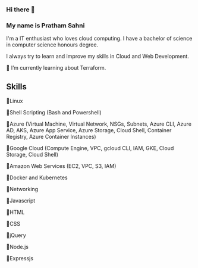 ### Hi there 👋
### My name is Pratham Sahni

I'm a IT enthusiast who loves cloud computing. I have a bachelor of science in computer science honours degree. 

I always try to learn and improve my skills in Cloud and Web Development.

🌱 I’m currently learning about Terraform.

## Skills 
🔹Linux 

🔹Shell Scripting (Bash and Powershell)

🔹Azure (Virtual Machine, Virtual Network, NSGs, Subnets, Azure CLI, Azure AD, AKS, Azure App Service, Azure Storage, Cloud Shell, Container Registry, Azure Container Instances)

🔹Google Cloud (Compute Engine, VPC, gcloud CLI, IAM, GKE, Cloud Storage, Cloud Shell)

🔹Amazon Web Services (EC2, VPC, S3, IAM)

🔹Docker and Kubernetes

🔹Networking

🔹Javascript 

🔹HTML

🔹CSS 

🔹jQuery 

🔹Node.js 

🔹Expressjs 

